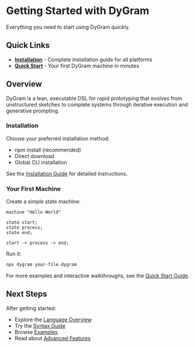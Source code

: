 # Getting Started with DyGram

Everything you need to start using DyGram quickly.

## Quick Links

- **[Installation](installation.md)** - Complete installation guide for all platforms
- **[Quick Start](../QuickStart.mdx)** - Your first DyGram machine in minutes

## Overview

DyGram is a lean, executable DSL for rapid prototyping that evolves from unstructured sketches to complete systems through iterative execution and generative prompting.

### Installation

Choose your preferred installation method:
- npm install (recommended)
- Direct download
- Global CLI installation

See the [Installation Guide](installation.md) for detailed instructions.

### Your First Machine

Create a simple state machine:

```dygram
machine "Hello World"

state start;
state process;
state end;

start -> process -> end;
```

Run it:
```bash
npx dygram your-file.dygram
```

For more examples and interactive walkthroughs, see the [Quick Start Guide](../QuickStart.mdx).

## Next Steps

After getting started:
- Explore the [Language Overview](../guides/language-overview.md)
- Try the [Syntax Guide](../guides/syntax-guide.md)
- Browse [Examples](../examples/README.md)
- Read about [Advanced Features](../guides/advanced-features.md)
